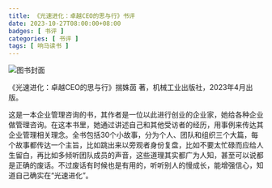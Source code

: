 ```yaml
---
title: 《光速进化：卓越CEO的思与行》书评
date: 2023-10-27T08:00:00+08:00
badges: [ 书评 ]
categories: [ 书评 ]
tags: [ 响马读书 ]
---
```


<div class="p-3 text-center">
  <img class="img-fluid" src="/images/2023/1027/book-cover.png" alt="图书封面" style="max-width:400px; max-height:400px;">
</div>

《光速进化：卓越CEO的思与行》揣姝茵 著，机械工业出版社，2023年4月出版。

这是一本企业管理咨询的书，其作者是一位以此进行创业的企业家，她给各种企业做管理咨询。在这本书里，她通过讲述自己和其他受访者的经历，用事例来传达其企业管理相关理念。全书包括30个小故事，分为个人、团队和组织三个大篇，每个故事都传达一个主旨，比如跳出来以旁观者身份复盘，比如不要太忙碌而应给人生留白，再比如多倾听团队成员的声音，这些道理其实都广为人知，甚至可以说都是正确的废话。不过废话有时候也是有用的，听听别人的慢成长，能增强信心，知道自己确实在“光速进化”。
